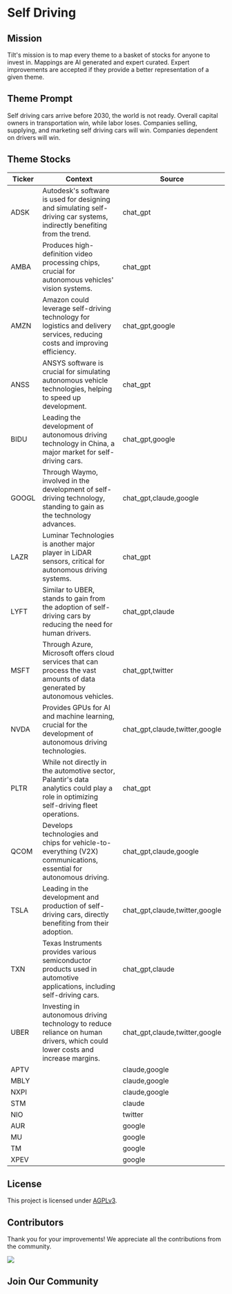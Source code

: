 <!--[[[cog
import cog
import json
with open('config.json') as file:
  config = json.load(file)
  cog.outl(f"# {config['name'].title()}")
]]]-->
# Self Driving
<!--//[[[end]]]-->

## Mission

Tilt's mission is to map every theme to a basket of stocks for anyone to invest in. Mappings are AI generated and expert curated.
Expert improvements are accepted if they provide a better representation of a given theme.

## Theme Prompt
<!--[[[cog
import cog
import json
with open('config.json') as file:
  config = json.load(file)
  cog.outl(config['prompt'])
]]]-->
Self driving cars arrive before 2030, the world is not ready. Overall capital owners in transportation win, while labor loses. Companies selling, supplying, and marketing self driving cars will win. Companies dependent on drivers will win.
<!--[[[end]]]-->

## Theme Stocks

<!--[[[cog
import cog
import csv
import json

with open('context.json') as file:
  contexts = json.load(file)

def _get_context_str_for_ticker(ticker):
  try:
    context = contexts[ticker]
    context_str = context['chat_gpt'] or context['claude'] or ""
  except KeyError:
    context_str = ""

  return context_str

cog.outl("| Ticker  | Context | Source |")
cog.outl("| ------- | ---- | ---- |")

with open('theme.csv') as file:
  reader = csv.reader(file)
  next(reader) # skip the header
  for row in reader:
    context_str = _get_context_str_for_ticker(row[0])
    cog.outl(f"| {row[0]} | {context_str} | {row[1]} |")
]]]-->
| Ticker  | Context | Source |
| ------- | ---- | ---- |
| ADSK | Autodesk's software is used for designing and simulating self-driving car systems, indirectly benefiting from the trend. | chat_gpt |
| AMBA | Produces high-definition video processing chips, crucial for autonomous vehicles' vision systems. | chat_gpt |
| AMZN | Amazon could leverage self-driving technology for logistics and delivery services, reducing costs and improving efficiency. | chat_gpt,google |
| ANSS | ANSYS software is crucial for simulating autonomous vehicle technologies, helping to speed up development. | chat_gpt |
| BIDU | Leading the development of autonomous driving technology in China, a major market for self-driving cars. | chat_gpt,google |
| GOOGL | Through Waymo, involved in the development of self-driving technology, standing to gain as the technology advances. | chat_gpt,claude,google |
| LAZR | Luminar Technologies is another major player in LiDAR sensors, critical for autonomous driving systems. | chat_gpt |
| LYFT | Similar to UBER, stands to gain from the adoption of self-driving cars by reducing the need for human drivers. | chat_gpt,claude |
| MSFT | Through Azure, Microsoft offers cloud services that can process the vast amounts of data generated by autonomous vehicles. | chat_gpt,twitter |
| NVDA | Provides GPUs for AI and machine learning, crucial for the development of autonomous driving technologies. | chat_gpt,claude,twitter,google |
| PLTR | While not directly in the automotive sector, Palantir's data analytics could play a role in optimizing self-driving fleet operations. | chat_gpt |
| QCOM | Develops technologies and chips for vehicle-to-everything (V2X) communications, essential for autonomous driving. | chat_gpt,claude,google |
| TSLA | Leading in the development and production of self-driving cars, directly benefiting from their adoption. | chat_gpt,claude,twitter,google |
| TXN | Texas Instruments provides various semiconductor products used in automotive applications, including self-driving cars. | chat_gpt,claude |
| UBER | Investing in autonomous driving technology to reduce reliance on human drivers, which could lower costs and increase margins. | chat_gpt,claude,twitter,google |
| APTV |  | claude,google |
| MBLY |  | claude,google |
| NXPI |  | claude,google |
| STM |  | claude |
| NIO |  | twitter |
| AUR |  | google |
| MU |  | google |
| TM |  | google |
| XPEV |  | google |
<!--[[[end]]]-->

## License

<p>
This project is licensed under <a href="./LICENSE">AGPLv3</a>.
</p>


## Contributors

Thank you for your improvements! We appreciate all the contributions from the community.

<!--[[[cog
import cog
import json
with open('config.json') as file:
  config = json.load(file)
  repo = config['github_repo'].lower()
  cog.outl(f'<a href="https://github.com/gettilt/{repo}/graphs/contributors">')
  cog.outl(f'  <img src="https://contrib.rocks/image?repo=gettilt/{repo}" />')
  cog.outl('</a>')
]]]-->
<a href="https://github.com/gettilt/self-driving/graphs/contributors">
  <img src="https://contrib.rocks/image?repo=gettilt/self-driving" />
</a>
<!--[[[end]]]-->

## Join Our Community

<a href="https://discord.gg/4vYMhRpaMY" target="_blank">
<img src="https://discord.com/api/guilds/1179775688421683220/widget.png?style=banner3" alt="">
</a>
